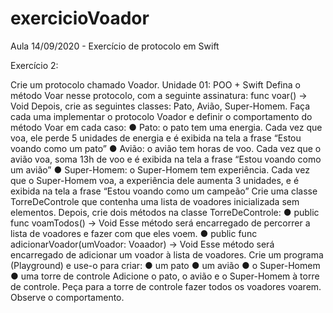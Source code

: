 # exercicioVoador

Aula 14/09/2020 - Exercício de protocolo em Swift

Exercício 2:

Crie um protocolo chamado Voador.
Unidade 01: POO + Swift Defina o método Voar nesse protocolo, com a seguinte assinatura:
func voar() -> Void
Depois, crie as seguintes classes: Pato, Avião, Super-Homem.
Faça cada uma implementar o protocolo Voador e definir o comportamento do método Voar em cada caso:
● Pato: o pato tem uma energia. Cada vez que voa, ele perde 5 unidades de energia e é exibida na tela a frase “Estou voando como um pato”
● Avião: o avião tem horas de voo. Cada vez que o avião voa, soma 13h de voo e é exibida na tela a frase “Estou voando como um avião”
● Super-Homem: o Super-Homem tem experiência. Cada vez que o Super-Homem voa, a experiência dele aumenta 3 unidades, e é exibida na tela a frase “Estou voando como um campeão”
Crie uma classe TorreDeControle que contenha uma lista de voadores inicializada sem elementos.
Depois, crie dois métodos na classe TorreDeControle:
● public func voamTodos() -> Void
Esse método será encarregado de percorrer a lista de voadores e fazer com que eles voem.
● public func adicionarVoador(umVoador: Voaador) -> Void
Esse método será encarregado de adicionar um voador à lista de voadores.
Crie um programa (Playground) e use-o para criar:
● um pato
● um avião
● o Super-Homem
● uma torre de controle
Adicione o pato, o avião e o Super-Homem à torre de controle. Peça para a torre de controle fazer todos os voadores voarem. Observe o comportamento.
